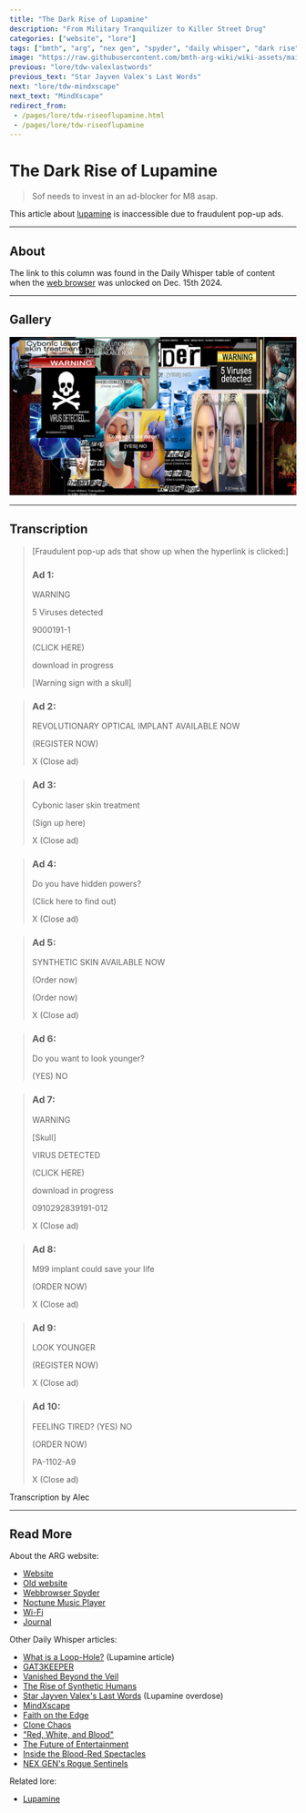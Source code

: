 ```yaml
---
title: "The Dark Rise of Lupamine"
description: "From Military Tranquilizer to Killer Street Drug"
categories: ["website", "lore"]
tags: ["bmth", "arg", "nex gen", "spyder", "daily whisper", "dark rise", "lupamine"]
image: "https://raw.githubusercontent.com/bmth-arg-wiki/wiki-assets/main/lore/webbrowser/dailywhisper/viruses-300x300.png"
previous: "lore/tdw-valexlastwords"
previous_text: "Star Jayven Valex's Last Words"
next: "lore/tdw-mindxscape"
next_text: "MindXscape"
redirect_from:
 - /pages/lore/tdw-riseoflupamine.html
 - /pages/lore/tdw-riseoflupamine
---
```

# The Dark Rise of Lupamine

> Sof needs to invest in an ad-blocker for M8 asap.

This article about [lupamine](../lore/lupamine) is inaccessible due to fraudulent pop-up ads.

***

## About

The link to this column was found in the Daily Whisper table of content when the [web browser](webbrowser) was unlocked
on Dec. 15th 2024.

***

## Gallery

![lupamine article](https://raw.githubusercontent.com/bmth-arg-wiki/wiki-assets/main/lore/webbrowser/dailywhisper/viruses.png)

***

## Transcription

> [Fraudulent pop-up ads that show up when the hyperlink is clicked:]
>
> ### Ad 1:
>
> WARNING
>
> 5 Viruses detected 
>
> 9000191-1
>
> (CLICK HERE)
>
> download in progress
> 
> [Warning sign with a skull]

> ### Ad 2:
>
> REVOLUTIONARY OPTICAL IMPLANT AVAILABLE NOW
>
> (REGISTER NOW)
>
> X (Close ad)

> ### Ad 3:
>
> Cybonic laser skin treatment
>
> (Sign up here)
>
> X (Close ad)

> ### Ad 4:
>
> Do you have hidden powers?
>
> (Click here to find out)
>
> X (Close ad)

> ### Ad 5:
>
> SYNTHETIC SKIN AVAILABLE NOW
>
> (Order now)
>
> (Order now)
>
> X (Close ad)

> ### Ad 6:
>
> Do you want to look younger?
> 
> (YES) NO

> ### Ad 7:
> 
> WARNING
>
> [Skull]
>
> VIRUS DETECTED
>
> (CLICK HERE)
>
> download in progress
>
> 0910292839191-012
>
> X (Close ad)

> ### Ad 8:
>
> M99 implant could save your life
>
> (ORDER NOW)
>
> X (Close ad)

> ### Ad 9:
 >
> LOOK YOUNGER 
>
> (REGISTER NOW)
>
> X (Close ad)

> ### Ad 10:
>
> FEELING TIRED? (YES) NO
>
> (ORDER NOW)
>
> PA-1102-A9
>
> X (Close ad)

Transcription by Alec

***

## Read More

About the ARG website:

- [Website](website)
- [Old website](website-v1)
- [Webbrowser Spyder](webbrowser)
- [Noctune Music Player](website-songs)
- [Wi-Fi](wifi)
- [Journal](journal)

Other Daily Whisper articles:

- [What is a Loop-Hole?](tdw-loophole) (Lupamine article)
- [GAT3KEEPER](tdw-gatekeeper)
- [Vanished Beyond the Veil](tdw-vanished)
- [The Rise of Synthetic Humans](tdw-riseofsynth)
- [Star Jayven Valex's Last Words](tdw-valexlastwords) (Lupamine overdose)
- [MindXscape](tdw-mindxscape)
- [Faith on the Edge](tdw-faithedge)
- [Clone Chaos](tdw-clonechaos)
- ["Red, White, and Blood"](tdw-redwhiteblood)
- [The Future of Entertainment](tdw-futureentertainment)
- [Inside the Blood-Red Spectacles](tdw-bloodredspectacles)
- [NEX GEN's Rogue Sentinels](tdw-roguesentinels)

Related lore:

- [Lupamine](../lore/lupamine)
